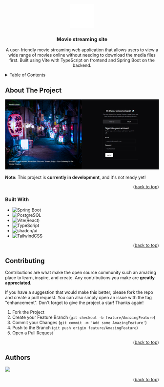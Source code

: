 <!-- PROJECT LOGO -->
<br />
<div align="center">
  <a href="https://github.com/andrastoth021/netflix_clone">
    <img src="frontend/vite-project/public/movie-2-line.svg" alt="Logo" width="80" height="80">
  </a>

<h3 align="center">Movie streaming site</h3>

  <p align="center">
    A user-friendly movie streaming web application that allows users to view a wide range of movies online without needing to download the media files first. Built using Vite with TypeScript on frontend and Spring Boot on the backend.
  </p>
</div>

<!-- TABLE OF CONTENTS -->
<details>
  <summary>Table of Contents</summary>
  <ol>
    <li>
      <a href="#about-the-project">About The Project</a>
      <ul>
        <li><a href="#built-with">Built With</a></li>
      </ul>
    </li>
    <li><a href="#contributing">Contributing</a></li>
    <li><a href="#authors">Authors</a></li>
  </ol>
</details>



<!-- ABOUT THE PROJECT -->
## About The Project

![Product Name Screen Shot][product-screenshot]
<!-- <img src="" width="720" /> -->

<p><b>Note:</b> This project is <b>currently in development</b>, and it's not ready yet!</p>

<p align="right">(<a href="#readme-top">back to top</a>)</p>



### Built With

* ![Spring Boot][Spring Boot]
* ![PostgreSQL][PostgreSQL]
* ![Vite(React)][Vite]
* ![TypeScript][TypeScript]
* ![shadcn/ui][Shadcn-UI]
* ![TailwindCSS][TailwindCSS]


<p align="right">(<a href="#readme-top">back to top</a>)</p>



<!-- CONTRIBUTING -->
## Contributing

Contributions are what make the open source community such an amazing place to learn, inspire, and create. Any contributions you make are **greatly appreciated**.

If you have a suggestion that would make this better, please fork the repo and create a pull request. You can also simply open an issue with the tag "enhancement".
Don't forget to give the project a star! Thanks again!

1. Fork the Project
2. Create your Feature Branch (`git checkout -b feature/AmazingFeature`)
3. Commit your Changes (`git commit -m 'Add some AmazingFeature'`)
4. Push to the Branch (`git push origin feature/AmazingFeature`)
5. Open a Pull Request

<p align="right">(<a href="#readme-top">back to top</a>)</p>


<!-- AUTHORS -->
## Authors

<a href="https://github.com/andrastoth021/netflix_clone/graphs/contributors">
 <img src="https://contrib.rocks/image?repo=andrastoth021/netflix_clone" />
</a>

<p align="right">(<a href="#readme-top">back to top</a>)</p>



<!-- MARKDOWN LINKS & IMAGES -->
<!-- https://www.markdownguide.org/basic-syntax/#reference-style-links -->

[product-screenshot]: frontend/vite-project/public/auth-screenshot.png
[Spring Boot]: https://img.shields.io/badge/Spring_Boot-6DB33F?style=for-the-badge&logo=Spring&logoColor=FFFFFF
[PostgreSQL]: https://img.shields.io/badge/PostgreSQL-FFFFFF?style=for-the-badge&logo=PostgreSQL&logoColor=0064a5
[Vite]: https://img.shields.io/badge/Vite-000000?style=for-the-badge&logo=Vite&logoColor=bd34fe
[TypeScript]: https://img.shields.io/badge/TypeScript-3178C6?style=for-the-badge&logo=TypeScript&logoColor=FFFFFF
[Shadcn-UI]: https://img.shields.io/badge/shadcn/ui-000000?style=for-the-badge&logo=shadcn/ui&logoColor=FFFFFF
[TailwindCSS]: https://img.shields.io/badge/Tailwind_CSS-38B2AC?style=for-the-badge&logo=Tailwind-CSS&logoColor=FFFFFF

